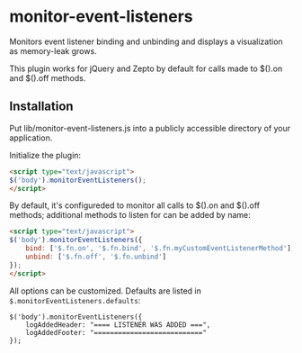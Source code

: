 monitor-event-listeners
=======================

Monitors event listener binding and unbinding and displays a visualization as memory-leak grows.

This plugin works for jQuery and Zepto by default for calls made to $().on and $().off methods.

Installation
------------

Put lib/monitor-event-listeners.js into a publicly accessible directory of your application.

Initialize the plugin:

```HTML
<script type="text/javascript">
$('body').monitorEventListeners();
</script>
```

By default, it's configureded to monitor all calls to $().on and $().off methods; 
additional methods to listen for can be added by name:

```HTML
<script type="text/javascript">
$('body').monitorEventListeners({
    bind: ['$.fn.on', '$.fn.bind', '$.fn.myCustomEventListenerMethod'],
    unbind: ['$.fn.off', '$.fn.unbind']
});
</script>
```

All options can be customized. Defaults are listed in `$.monitorEventListeners.defaults`:

```JS
$('body').monitorEventListeners({
    logAddedHeader: "==== LISTENER WAS ADDED ===",
    logAddedFooter: "==========================="
});


```

